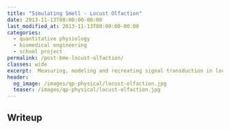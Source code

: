 ```yaml
---
title: "Simulating Smell - Locust Olfaction"
date: 2013-11-13T00:00:00-00:00
last_modified_at: 2013-11-13T00:00:00-00:00
categories:
  - quantitative physiology
  - biomedical engineering
  - school project
permalink: /post-bme-locust-olfaction/
classes: wide
excerpt:  Measuring, modeling and recreating signal transduction in locust olfaction.
header:
  og_image: /images/qp-physical/locust-olfaction.jpg
  teaser: /images/qp-physical/locust-olfaction.jpg
---
```


## Writeup

<object data="/images/qp-physical/locust-olfaction.pdf" width="1000" height="1000" type="application/pdf"></object>
